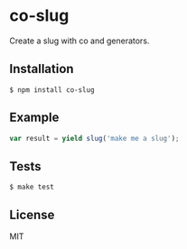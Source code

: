 
# co-slug

  Create a slug with co and generators.

## Installation

```
$ npm install co-slug
```

## Example

```js
var result = yield slug('make me a slug');
```

## Tests

```
$ make test
```

## License

  MIT
